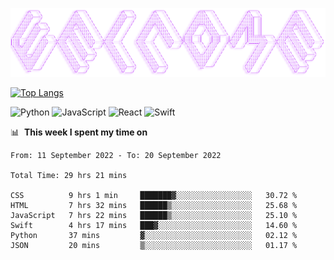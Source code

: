 
![ezcv logo](https://raw.githubusercontent.com/adammgerber/images/main/Welcome.png)

[![Top Langs](https://github-readme-stats.vercel.app/api/top-langs/?username=adammgerber&layout=compact)](https://github.com/anuraghazra/github-readme-stats)

![Python](https://img.shields.io/badge/python-3670A0?style=for-the-badge&logo=python&logoColor=ffdd54)
![JavaScript](https://img.shields.io/badge/javascript-%23323330.svg?style=for-the-badge&logo=javascript&logoColor=%23F7DF1E)
![React](https://img.shields.io/badge/react-%2320232a.svg?style=for-the-badge&logo=react&logoColor=%2361DAFB)
![Swift](https://img.shields.io/badge/swift-F54A2A?style=for-the-badge&logo=swift&logoColor=white)

📊 &nbsp;**This week I spent my time on**

<!--START_SECTION:waka-->

```text
From: 11 September 2022 - To: 20 September 2022

Total Time: 29 hrs 21 mins

CSS          9 hrs 1 min     ███████▓░░░░░░░░░░░░░░░░░   30.72 %
HTML         7 hrs 32 mins   ██████▒░░░░░░░░░░░░░░░░░░   25.68 %
JavaScript   7 hrs 22 mins   ██████▒░░░░░░░░░░░░░░░░░░   25.10 %
Swift        4 hrs 17 mins   ███▓░░░░░░░░░░░░░░░░░░░░░   14.60 %
Python       37 mins         ▓░░░░░░░░░░░░░░░░░░░░░░░░   02.12 %
JSON         20 mins         ▒░░░░░░░░░░░░░░░░░░░░░░░░   01.17 %
```

<!--END_SECTION:waka-->

